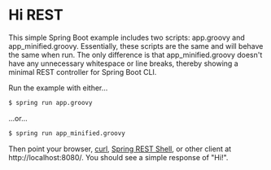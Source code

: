 Hi REST
=======
This simple Spring Boot example includes two scripts: app.groovy and app_minified.groovy.
Essentially, these scripts are the same and will behave the same when run.
The only difference is that app_minified.groovy doesn't have any unnecessary whitespace or line breaks, thereby showing a minimal REST controller for Spring Boot CLI.

Run the example with either...

```sh
$ spring run app.groovy
```

...or...

```sh
$ spring run app_minified.groovy
```

Then point your browser, [curl](http://curl.haxx.se/), [Spring REST Shell](https://github.com/spring-projects/rest-shell), or other client at http://localhost:8080/. You should see a simple response of "Hi!".